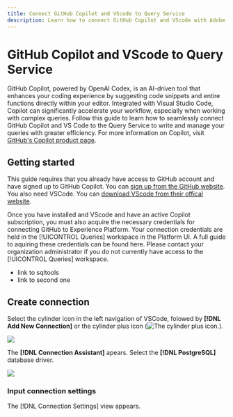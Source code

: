 ```yaml
---
title: Connect GitHub Copilot and VScode to Query Service
description: Learn how to connect GitHub Copilot and VScode with Adobe Experience Platform Query Service.
---
```

# GitHub Copilot and VScode to Query Service

GitHub Copilot, powered by OpenAI Codex, is an AI-driven tool that enhances your coding experience by suggesting code snippets and entire functions directly within your editor. Integrated with Visual Studio Code, Copilot can significantly accelerate your workflow, especially when working with complex queries. Follow this guide to learn how to seamlessly connect GitHub Copilot and VS Code to the Query Service to write and manage your queries with greater efficiency. For more information on Copilot, visit [GitHub's Copilot product page](https://github.com/pricing).

<!-- This document covers the steps required to connect GitHub Copilot and VScode with Adobe Experience Platform Query Service. -->

## Getting started

This guide requires that you already have access to GitHub account and have signed up to GitHub Copilot. You can [sign up from the GitHub website](https://github.com/github-copilot/signup). You also need VSCode. You can [download VScode from their offical website](https://code.visualstudio.com/download). 

Once you have installed and VScode and have an active Copilot subscription, you must also acquire the necessary credentials for connecting GitHub to Experience Platform. Your connection credentials are held in the [!UICONTROL Queries] workspace in the Platform UI. A full guide to aquiring these credentials can be found here. Please contact your organization administrator if you do not currently have access to the [!UICONTROL Queries] workspace.

- link to sqltools 
- link to second one 

## Create connection

Select the cylinder icon in the left navigation of VSCode, folowed by **[!DNL Add New Connection]** or the cylinder plus icon (![The cylinder plus icon.]()).

![](add-new-connection.png)

The **[!DNL Connection Assistant]** apears. Select the **[!DNL PostgreSQL]** database driver. 

![](postgres-database-driver.png)

### Input connection settings

The [!DNL Connection Settings] view appears.
